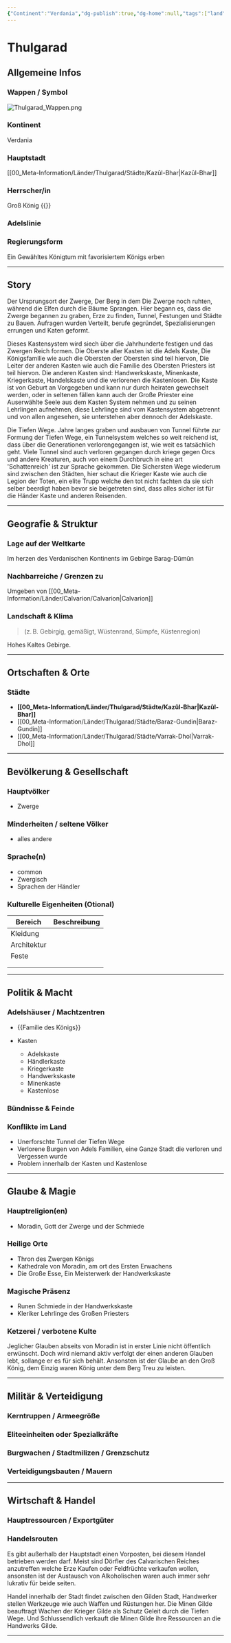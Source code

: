 ```yaml
---
{"Continent":"Verdania","dg-publish":true,"dg-home":null,"tags":["land","dwarf"],"permalink":"/00-meta-information/laender/thulgarad/thulgarad/","dgPassFrontmatter":true}
---
```



# **Thulgarad**

## **Allgemeine Infos**

### Wappen / Symbol

![Thulgarad_Wappen.png](/img/user/00_Meta-Information/L%C3%A4nder/Thulgarad/Thulgarad_Wappen.png)

### Kontinent

Verdania

### Hauptstadt

[[00_Meta-Information/Länder/Thulgarad/Städte/Kazûl-Bhar\|Kazûl-Bhar]]

### Herrscher/in

Groß König {{}}

### Adelslinie



### Regierungsform

Ein Gewähltes Königtum mit favorisiertem Königs erben

---

## **Story**

Der Ursprungsort der Zwerge, Der Berg in dem Die Zwerge noch ruhten, während die Elfen durch die Bäume Sprangen. 
Hier begann es, dass die Zwerge begannen zu graben, Erze zu finden, Tunnel, Festungen und Städte zu Bauen.
Aufragen wurden Verteilt, berufe gegründet, Spezialisierungen errungen und Katen geformt.

Dieses Kastensystem wird siech über die Jahrhunderte festigen und das Zwergen Reich formen. 
Die Oberste aller Kasten ist die Adels Kaste, Die Königsfamilie wie auch die Obersten der Obersten sind teil hiervon, Die Leiter der anderen Kasten wie auch die Familie des Obersten Priesters ist teil hiervon. Die anderen Kasten sind: Handwerkskaste, Minenkaste, Kriegerkaste, Handelskaste und die verlorenen die Kastenlosen.
Die Kaste ist von Geburt an Vorgegeben und kann nur durch heiraten gewechselt werden, oder in seltenen fällen kann auch der Große Priester eine Auserwählte Seele aus dem Kasten System nehmen und zu seinen Lehrlingen aufnehmen, diese Lehrlinge sind vom Kastensystem abgetrennt und von allen angesehen, sie unterstehen aber dennoch der Adelskaste.

Die Tiefen Wege. Jahre langes graben und ausbauen von Tunnel führte zur Formung der Tiefen Wege, ein Tunnelsystem welches so weit reichend ist, dass über die Generationen verlorengegangen ist, wie weit es tatsächlich geht. Viele Tunnel sind auch verloren gegangen durch kriege gegen Orcs und andere Kreaturen, auch von einem Durchbruch in eine art 'Schattenreich' ist zur Sprache gekommen. Die Sichersten Wege wiederum sind zwischen den Städten, hier schaut die Krieger Kaste wie auch die Legion der Toten, ein elite Trupp welche den tot nicht fachten da sie sich selber beerdigt haben bevor sie beigetreten sind, dass alles sicher ist für die Händer Kaste und anderen Reisenden.

---

## **Geografie & Struktur**

### Lage auf der Weltkarte

Im herzen des Verdanischen Kontinents im Gebirge 
Barag-Dûmûn


### Nachbarreiche / Grenzen zu

Umgeben von [[00_Meta-Information/Länder/Calvarion/Calvarion\|Calvarion]]

### Landschaft & Klima

> (z. B. Gebirgig, gemäßigt, Wüstenrand, Sümpfe, Küstenregion)

Hohes Kaltes Gebirge.

--- 

## **Ortschaften & Orte**

### Städte

- **[[00_Meta-Information/Länder/Thulgarad/Städte/Kazûl-Bhar\|Kazûl-Bhar]]**
- [[00_Meta-Information/Länder/Thulgarad/Städte/Baraz-Gundin\|Baraz-Gundin]]
- [[00_Meta-Information/Länder/Thulgarad/Städte/Varrak-Dhol\|Varrak-Dhol]]


--- 

## **Bevölkerung & Gesellschaft**

### Hauptvölker

- Zwerge

### Minderheiten / seltene Völker

- alles andere

### Sprache(n)

- common
- Zwergisch
- Sprachen der Händler

### Kulturelle Eigenheiten (Otional)

| Bereich     | Beschreibung |
| ----------- | ------------ |
| Kleidung    |              |
| Architektur |              |
| Feste       |              |
|             |              |
|             |              |


---

## **Politik & Macht**

### Adelshäuser / Machtzentren

- {{Familie des Königs}}

- Kasten
	- Adelskaste
	- Händlerkaste
	- Kriegerkaste
	- Handwerkskaste
	- Minenkaste
	- Kastenlose


###  Bündnisse & Feinde



### Konflikte im Land

- Unerforschte Tunnel der Tiefen Wege
- Verlorene Burgen von Adels Familien, eine Ganze Stadt die verloren und Vergessen wurde
- Problem innerhalb der Kasten und Kastenlose


---

## **Glaube & Magie**

### Hauptreligion(en)

- Moradin, Gott der Zwerge und der Schmiede

### Heilige Orte

- Thron des Zwergen Königs
- Kathedrale von Moradin, am ort des Ersten Erwachens
- Die Große Esse, Ein Meisterwerk der Handwerkskaste

### Magische Präsenz

- Runen Schmiede in der Handwerkskaste
- Kleriker Lehrlinge des Großen Priesters

### Ketzerei / verbotene Kulte

Jeglicher Glauben abseits von Moradin ist in erster Linie nicht öffentlich erwünscht. Doch wird niemand aktiv verfolgt der einen anderen Glauben lebt, sollange er es für sich behält.
Ansonsten ist der Glaube an den Groß König, dem Einzig waren König unter dem Berg Treu zu leisten.

---

## **Militär & Verteidigung**

### Kerntruppen / Armeegröße



### Eliteeinheiten oder Spezialkräfte



### Burgwachen / Stadtmilizen / Grenzschutz



### Verteidigungsbauten / Mauern



---

## **Wirtschaft & Handel**

### Hauptressourcen / Exportgüter



### Handelsrouten

Es gibt außerhalb der Hauptstadt einen Vorposten, bei diesem Handel betrieben werden darf. Meist sind Dörfler des Calvarischen Reiches anzutreffen welche Erze Kaufen oder Feldfrüchte verkaufen wollen, ansonsten ist der Austausch von Alkoholischen waren auch immer sehr lukrativ für beide seiten.

Handel innerhalb der Stadt findet zwischen den Gilden Stadt, Handwerker stellen Werkzeuge wie auch Waffen und Rüstungen her. Die Minen Gilde beauftragt Wachen der Krieger Gilde als Schutz Geleit durch die Tiefen Wege. Und Schlussendlich verkauft die Minen Gilde ihre Ressourcen an die Handwerks Gilde.

---
